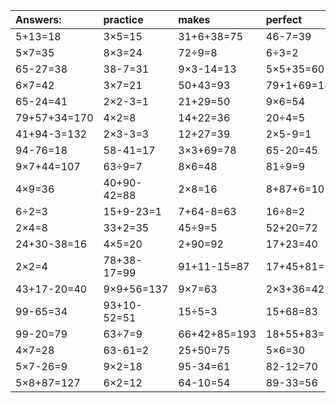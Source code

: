 | Answers: | practice | makes | perfect | ! |
| :--- | :--- | :--- | :--- | :--- |
| 5+13=18 | 3×5=15 | 31+6+38=75 | 46-7=39 | 25÷5=5 | 
| 5×7=35 | 8×3=24 | 72÷9=8 | 6÷3=2 | 6×9-22=32 | 
| 65-27=38 | 38-7=31 | 9×3-14=13 | 5×5+35=60 | 4×4+52=68 | 
| 6×7=42 | 3×7=21 | 50+43=93 | 79+1+69=149 | 47+27-72=2 | 
| 65-24=41 | 2×2-3=1 | 21+29=50 | 9×6=54 | 35÷7=5 | 
| 79+57+34=170 | 4×2=8 | 14+22=36 | 20÷4=5 | 79-61=18 | 
| 41+94-3=132 | 2×3-3=3 | 12+27=39 | 2×5-9=1 | 3×9=27 | 
| 94-76=18 | 58-41=17 | 3×3+69=78 | 65-20=45 | 22-17=5 | 
| 9×7+44=107 | 63÷9=7 | 8×6=48 | 81÷9=9 | 48+16=64 | 
| 4×9=36 | 40+90-42=88 | 2×8=16 | 8+87+6=101 | 45-40=5 | 
| 6÷2=3 | 15+9-23=1 | 7+64-8=63 | 16÷8=2 | 66+14=80 | 
| 2×4=8 | 33+2=35 | 45÷9=5 | 52+20=72 | 6×3=18 | 
| 24+30-38=16 | 4×5=20 | 2+90=92 | 17+23=40 | 5×4=20 | 
| 2×2=4 | 78+38-17=99 | 91+11-15=87 | 17+45+81=143 | 3×4=12 | 
| 43+17-20=40 | 9×9+56=137 | 9×7=63 | 2×3+36=42 | 27÷3=9 | 
| 99-65=34 | 93+10-52=51 | 15÷5=3 | 15+68=83 | 26+55+35=116 | 
| 99-20=79 | 63÷7=9 | 66+42+85=193 | 18+55+83=156 | 1+52=53 | 
| 4×7=28 | 63-61=2 | 25+50=75 | 5×6=30 | 9×6-19=35 | 
| 5×7-26=9 | 9×2=18 | 95-34=61 | 82-12=70 | 6×8=48 | 
| 5×8+87=127 | 6×2=12 | 64-10=54 | 89-33=56 | 8×8=64 | 
